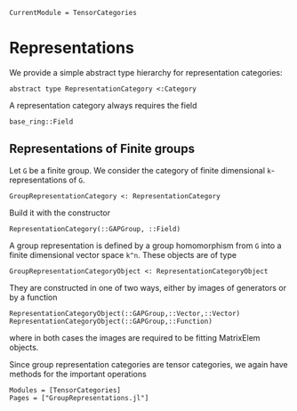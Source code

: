 ```@meta
CurrentModule = TensorCategories
```

# Representations

We provide a simple abstract type hierarchy for representation categories:

```
abstract type RepresentationCategory <:Category
```

A representation category always requires the field

```
base_ring::Field
```

## Representations of Finite groups

Let ``G`` be a finite group. We consider the category of finite dimensional
``k``-representations of ``G``.

```
GroupRepresentationCategory <: RepresentationCategory
```

Build it with the constructor


```@docs
RepresentationCategory(::GAPGroup, ::Field)
```

A group representation is defined by a group homomorphism from ``G`` into a
finite dimensional vector space ``k^n``. These objects are of type

```
GroupRepresentationCategoryObject <: RepresentationCategoryObject
```

They are constructed in one of two ways, either by images of generators or by a function

```@docs
RepresentationCategoryObject(::GAPGroup,::Vector,::Vector)
RepresentationCategoryObject(::GAPGroup,::Function)
```

where in both cases the images are required to be fitting MatrixElem objects.

Since group representation categories are tensor categories, we again have methods
for the important operations

```@autodocs
Modules = [TensorCategories]
Pages = ["GroupRepresentations.jl"]
```
